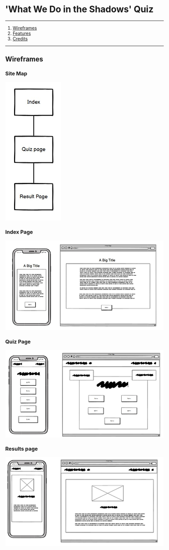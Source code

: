 # 'What We Do in the Shadows' Quiz
---
1. [Wireframes]()
2. [Features]()
3. [Credits]()

---
## Wireframes
### Site Map
![A site map showing the progression from page to page](assets/images/readme/readme-wireframe.jpg)
### Index Page
![A Wireframe of the index page displaying the title, instructions and a button to start the quiz ](assets/images/readme/readme-index.jpg)
### Quiz Page 
![A Wireframe of the quiz page showing the quiz question, the question number and score number, along with the answer buttons](assets/images/readme/readme-quiz.jpg)
### Results page
![A Wireframe of the results page showing the final score, and a short paragraph detailing their results](assets/images/readme/readme-result.jpg)